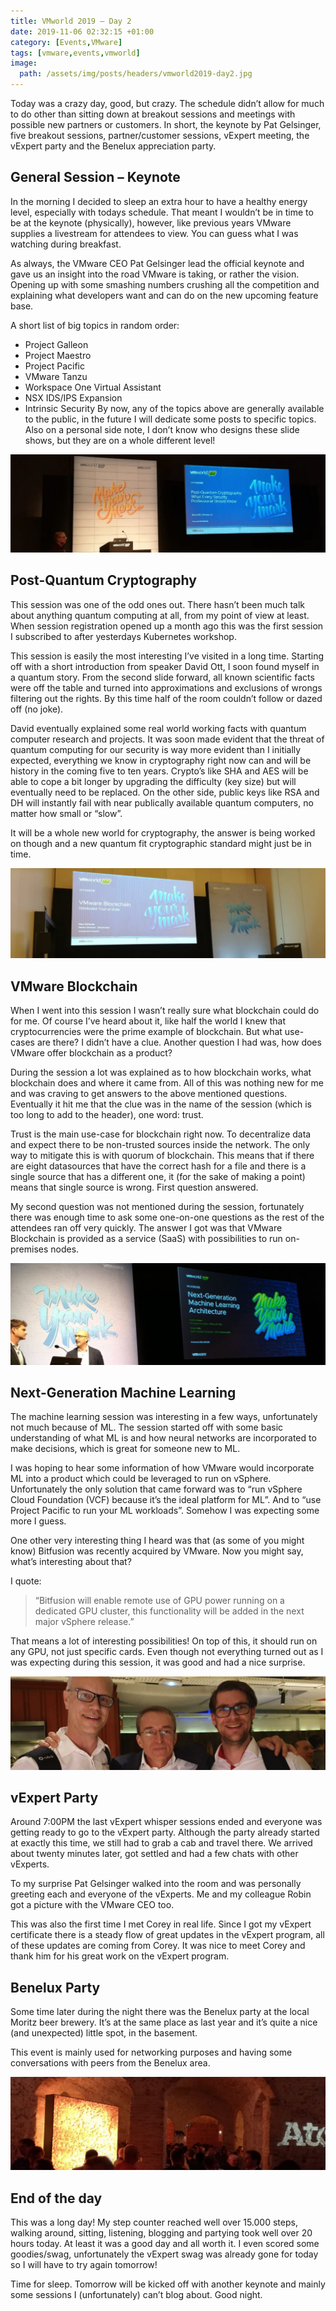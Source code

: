 ```yaml
---
title: VMworld 2019 – Day 2
date: 2019-11-06 02:32:15 +01:00
category: [Events,VMware]
tags: [vmware,events,vmworld]
image:
  path: /assets/img/posts/headers/vmworld2019-day2.jpg
---
```



Today was a crazy day, good, but crazy. The schedule didn’t allow for much to do other than sitting down at breakout sessions and meetings with possible new partners or customers. In short, the keynote by Pat Gelsinger, five breakout sessions, partner/customer sessions, vExpert meeting, the vExpert party and the Benelux appreciation party.

## General Session – Keynote
In the morning I decided to sleep an extra hour to have a healthy energy level, especially with todays schedule. That meant I wouldn’t be in time to be at the keynote (physically), however, like previous years VMware supplies a livestream for attendees to view. You can guess what I was watching during breakfast.

As always, the VMware CEO Pat Gelsinger lead the official keynote and gave us an insight into the road VMware is taking, or rather the vision. Opening up with some smashing numbers crushing all the competition and explaining what developers want and can do on the new upcoming feature base.

A short list of big topics in random order:

- Project Galleon
- Project Maestro
- Project Pacific
- VMware Tanzu
- Workspace One Virtual Assistant
- NSX IDS/IPS Expansion
- Intrinsic Security
By now, any of the topics above are generally available to the public, in the future I will dedicate some posts to specific topics. Also on a personal side note, I don’t know who designs these slide shows, but they are on a whole different level!

![Post-Quantum](/assets/img/posts/vmworld-2019-day-2/post-quantum-1024x319.jpg)

## Post-Quantum Cryptography
This session was one of the odd ones out. There hasn’t been much talk about anything quantum computing at all, from my point of view at least. When session registration opened up a month ago this was the first session I subscribed to after yesterdays Kubernetes workshop.

This session is easily the most interesting I’ve visited in a long time. Starting off with a short introduction from speaker David Ott, I soon found myself in a quantum story. From the second slide forward, all known scientific facts were off the table and turned into approximations and exclusions of wrongs filtering out the rights. By this time half of the room couldn’t follow or dazed off (no joke).

David eventually explained some real world working facts with quantum computer research and projects. It was soon made evident that the threat of quantum computing for our security is way more evident than I initially expected, everything we know in cryptography right now can and will be history in the coming five to ten years. Crypto’s like SHA and AES will be able to cope a bit longer by upgrading the difficulty (key size) but will eventually need to be replaced. On the other side, public keys like RSA and DH will instantly fail with near publically available quantum computers, no matter how small or “slow”.

It will be a whole new world for cryptography, the answer is being worked on though and a new quantum fit cryptographic standard might just be in time.

![Post-Quantum](/assets/img/posts/vmworld-2019-day-2/blockchain-1024x294.jpg)

## VMware Blockchain
When I went into this session I wasn’t really sure what blockchain could do for me. Of course I’ve heard about it, like half the world I knew that cryptocurrencies were the prime example of blockchain. But what use-cases are there? I didn’t have a clue. Another question I had was, how does VMware offer blockchain as a product?

During the session a lot was explained as to how blockchain works, what blockchain does and where it came from. All of this was nothing new for me and was craving to get answers to the above mentioned questions. Eventually it hit me that the clue was in the name of the session (which is too long to add to the header), one word: trust.

Trust is the main use-case for blockchain right now. To decentralize data and expect there to be non-trusted sources inside the network. The only way to mitigate this is with quorum of blockchain. This means that if there are eight datasources that have the correct hash for a file and there is a single source that has a different one, it (for the sake of making a point) means that single source is wrong. First question answered.

My second question was not mentioned during the session, fortunately there was enough time to ask some one-on-one questions as the rest of the attendees ran off very quickly. The answer I got was that VMware Blockchain is provided as a service (SaaS) with possibilities to run on-premises nodes.

![Machine Learning](/assets/img/posts/vmworld-2019-day-2/machine-learning-1024x330.jpg)

## Next-Generation Machine Learning
The machine learning session was interesting in a few ways, unfortunately not much because of ML. The session started off with some basic understanding of what ML is and how neural networks are incorporated to make decisions, which is great for someone new to ML.

I was hoping to hear some information of how VMware would incorporate ML into a product which could be leveraged to run on vSphere. Unfortunately the only solution that came forward was to “run vSphere Cloud Foundation (VCF) because it’s the ideal platform for ML”. And to “use Project Pacific to run your ML workloads”. Somehow I was expecting some more I guess.

One other very interesting thing I heard was that (as some of you might know) Bitfusion was recently acquired by VMware. Now you might say, what’s interesting about that?

I quote:

> “Bitfusion will enable remote use of GPU power running on a dedicated GPU cluster, this functionality will be added in the next major vSphere release.”

That means a lot of interesting possibilities! On top of this, it should run on any GPU, not just specific cards. Even though not everything turned out as I was expecting during this session, it was good and had a nice surprise.

![vExpert Group Photo](/assets/img/posts/vmworld-2019-day-2/pic-with-pat-1024x303.jpg)

## vExpert Party
Around 7:00PM the last vExpert whisper sessions ended and everyone was getting ready to go to the vExpert party. Although the party already started at exactly this time, we still had to grab a cab and travel there. We arrived about twenty minutes later, got settled and had a few chats with other vExperts.

To my surprise Pat Gelsinger walked into the room and was personally greeting each and everyone of the vExperts. Me and my colleague Robin got a picture with the VMware CEO too.

This was also the first time I met Corey in real life. Since I got my vExpert certificate there is a steady flow of great updates in the vExpert program, all of these updates are coming from Corey. It was nice to meet Corey and thank him for his great work on the vExpert program.

## Benelux Party
Some time later during the night there was the Benelux party at the local Moritz beer brewery. It’s at the same place as last year and it’s quite a nice (and unexpected) little spot, in the basement.

This event is mainly used for networking purposes and having some conversations with peers from the Benelux area.

![BeNeLux Party](/assets/img/posts/vmworld-2019-day-2/benelux-party-1024x303.jpg)

## End of the day
This was a long day! My step counter reached well over 15.000 steps, walking around, sitting, listening, blogging and partying took well over 20 hours today. At least it was a good day and all worth it. I even scored some goodies/swag, unfortunately the vExpert swag was already gone for today so I will have to try again tomorrow!

Time for sleep. Tomorrow will be kicked off with another keynote and mainly some sessions I (unfortunately) can’t blog about. Good night.